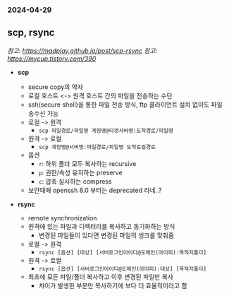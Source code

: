 ### 2024-04-29

## scp, rsync
*참고: https://madplay.github.io/post/scp-rsync*
*참고: https://mycup.tistory.com/390*
- **scp**
    - secure copy의 약자
    - 로컬 호스트 <-> 원격 호스트 간의 파일을 전송하는 수단
    - ssh(secure shell)을 통한 파일 전송 방식, ftp 클라이언트 설치 없이도 파일 송수신 가능
    - 로컬 -> 원격
      - `scp 파일경로/파일명 계정명@타겟서버명:도착경로/파일명`
    - 원격 -> 로컬
      - `scp 계정명@서버명:파일경로/파일명 도착로컬경로`
    - 옵션
      - `r`: 하위 폴더 모두 복사하는 recursive
      - `p`: 권한/속성 유지하는 preserve
      - `c`: 압축 실시하는 compress
    - 보안때매 openssh 8.0 부터는 deprecated 라네..?

- **rsync**
    - remote synchronization 
    - 원격에 있는 파일과 디렉터리를 복사하고 동기화하는 방식
      - 변경된 파일들이 있다면 변경된 파일의 씽크를 맞춰줌
    - 로컬 -> 원격
      - `rsync [옵션] [대상] [서버로그인아이디@도메인(아이피):목적지폴더]`
    - 원격 -> 로컬
      - `rsync [옵션] [서버로그인아이디@도메인(아이피):대상] [목적지폴더]`
    - 최초에 모든 파일/폴더 복사하고 이후 변경된 파일만 복사
      - 차이가 발생한 부분만 복사하기에 보다 더 효율적이라고 함
